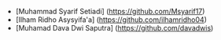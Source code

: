 - [Muhammad Syarif Setiadi] (https://github.com/Msyarif17)
- [Ilham Ridho Asysyifa'a] (https://github.com/ilhamridho04)
- [Muhamad Dava Dwi Saputra] (https://github.com/davadwis)

